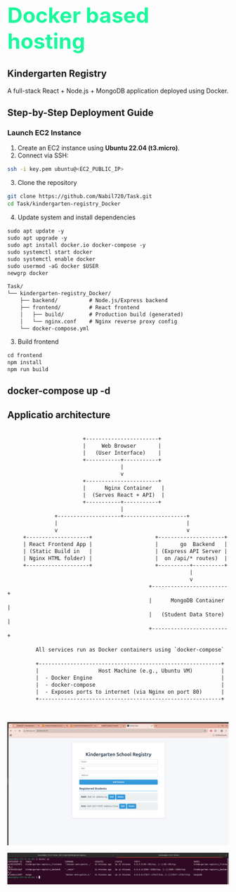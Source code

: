 <h1 style="color: #1bf89cff; font-size: 48px; font-weight: bold;">Docker based hosting</h1>


## Kindergarten Registry

A full-stack React + Node.js + MongoDB application deployed using Docker.


## Step-by-Step Deployment Guide

### Launch EC2 Instance
1. Create an EC2 instance using **Ubuntu 22.04 (t3.micro)**.  
2.  Connect via SSH:
   ```bash
   ssh -i key.pem ubuntu@<EC2_PUBLIC_IP>
```

3. Clone the repository

```bash
git clone https://github.com/Nabil720/Task.git
cd Task/kindergarten-registry_Docker
```
4. Update system and install dependencies

```
sudo apt update -y
sudo apt upgrade -y
sudo apt install docker.io docker-compose -y
sudo systemctl start docker
sudo systemctl enable docker
sudo usermod -aG docker $USER
newgrp docker
```



```
Task/
└── kindergarten-registry_Docker/
    ├── backend/          # Node.js/Express backend
    ├── frontend/         # React frontend
    │   ├── build/        # Production build (generated)
    │   └── nginx.conf    # Nginx reverse proxy config
    └── docker-compose.yml
```

3. Build frontend

```
cd frontend
npm install
npm run build
```

## docker-compose up -d




##  Applicatio architecture


```

                        +-----------------------+
                        |     Web Browser       |
                        |   (User Interface)    |
                        +-----------+-----------+
                                    |
                                    v
                        +-----------------------+
                        |      Nginx Container   |
                        |  (Serves React + API)  |
                        +-----------+-----------+
                                    |
               +--------------------+--------------------+
               |                                         |
               v                                         v
     +--------------------+                    +---------------------+
     | React Frontend App |                    |       go  Backend   |
     | (Static Build in   |                    | (Express API Server |
     | Nginx HTML folder) |                    |  on /api/* routes)  |
     +--------------------+                    +----------+----------+
                                                          |
                                                          v
                                             +------------------------+
                                             |      MongoDB Container |
                                             |   (Student Data Store) |
                                             +------------------------+

         All services run as Docker containers using `docker-compose`

         +----------------------------------------------------------+
         |                   Host Machine (e.g., Ubuntu VM)         |
         |  - Docker Engine                                         |
         |  - docker-compose                                        |
         |  - Exposes ports to internet (via Nginx on port 80)      |
         +----------------------------------------------------------+



```


![Website View](./Images/d3.png)


![Instance View](./Images/d1.png)

